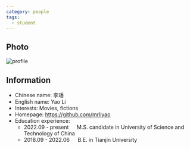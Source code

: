```yaml
---
category: people
tags:
  - student
---
```


## Photo

![profile](https://user-images.githubusercontent.com/116997215/198896704-9401a3f5-c3cd-40c8-a4b7-12985cf1eafa.jpg)

## Information

- Chinese name: 李瑶
- English name: Yao Li
- Interests: Movies, fictions
- Homepage: <https://github.com/mrliyao>
- Education experience:
    - 2022.09 - present  &emsp;  M.S. candidate in University of Science and Technology of China
    - 2018.09 - 2022.06  &emsp;  B.E. in Tianjin University
